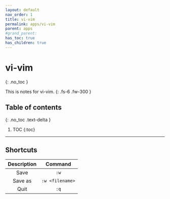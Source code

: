 ```yaml
---
layout: default
nav_order: 1
title: vi-vim
permalink: apps/vi-vim
parent: apps
#grand_parent: 
has_toc: true
has_children: true
---
```


# vi-vim
{: .no_toc }

This is notes for vi-vim.
{: .fs-6 .fw-300 }

## Table of contents
{: .no_toc .text-delta }

1. TOC
{:toc}

---

## Shortcuts

| Description | Command |
| :---: | :---: |
| Save | `:w` |
| Save as | `:w <filename>` |
| Quit | `:q` |